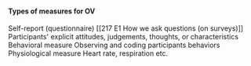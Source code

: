 #### Types of measures for OV 
Self-report (questionnaire)
	[[217 E1 How we ask questions (on surveys)]]
		Participants' explicit attitudes, judgements, thoughts, or characteristics
	Behavioral measure
		Observing and coding participants behaviors
	Physiological measure
		Heart rate, respiration etc.
